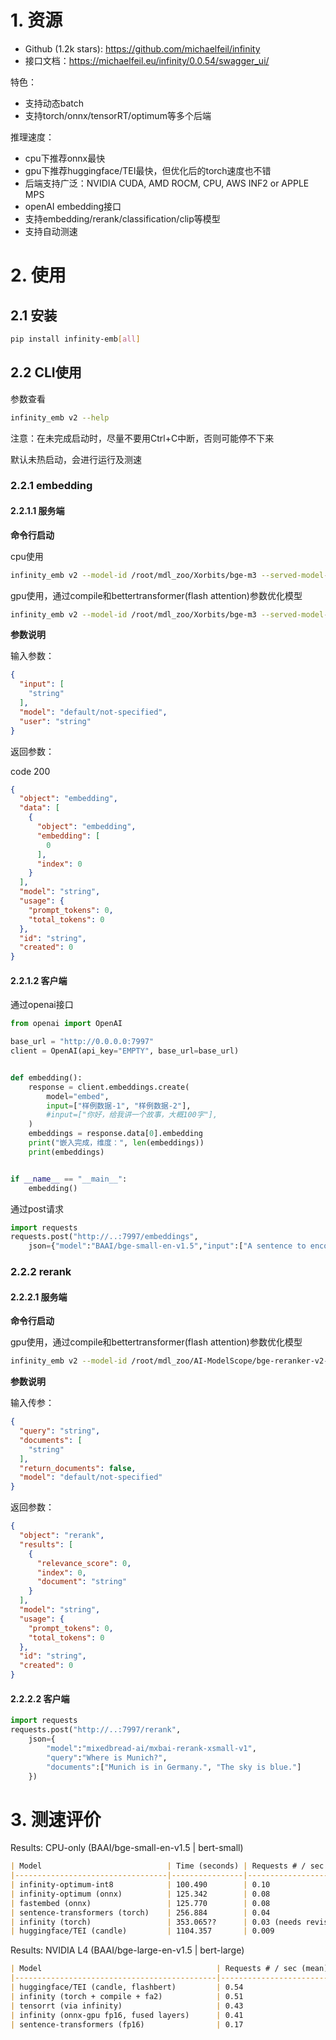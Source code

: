 # 1. 资源

- Github (1.2k stars): https://github.com/michaelfeil/infinity
- 接口文档：https://michaelfeil.eu/infinity/0.0.54/swagger_ui/

特色：
- 支持动态batch
- 支持torch/onnx/tensorRT/optimum等多个后端

推理速度：
- cpu下推荐onnx最快
- gpu下推荐huggingface/TEI最快，但优化后的torch速度也不错
- 后端支持广泛：NVIDIA CUDA, AMD ROCM, CPU, AWS INF2 or APPLE MPS
- openAI embedding接口
- 支持embedding/rerank/classification/clip等模型
- 支持自动测速

# 2. 使用

## 2.1 安装

```bash
pip install infinity-emb[all]
```

## 2.2 CLI使用

参数查看

```bash
infinity_emb v2 --help
```

注意：在未完成启动时，尽量不要用Ctrl+C中断，否则可能停不下来

默认未热启动，会进行运行及测速

### 2.2.1 embedding

#### 2.2.1.1 服务端

**命令行启动**

cpu使用
```bash
infinity_emb v2 --model-id /root/mdl_zoo/Xorbits/bge-m3 --served-model-name embed --batch-size 1 --device cpu
```

gpu使用，通过compile和bettertransformer(flash attention)参数优化模型
```bash
infinity_emb v2 --model-id /root/mdl_zoo/Xorbits/bge-m3 --served-model-name embed --batch-size 2 --device cuda --compile --bettertransformer
```

**参数说明**

输入参数：
```json
{
  "input": [
    "string"
  ],
  "model": "default/not-specified",
  "user": "string"
}
```

返回参数：

code 200

```json
{
  "object": "embedding",
  "data": [
    {
      "object": "embedding",
      "embedding": [
        0
      ],
      "index": 0
    }
  ],
  "model": "string",
  "usage": {
    "prompt_tokens": 0,
    "total_tokens": 0
  },
  "id": "string",
  "created": 0
}
```

#### 2.2.1.2 客户端

通过openai接口

```python
from openai import OpenAI

base_url = "http://0.0.0.0:7997"
client = OpenAI(api_key="EMPTY", base_url=base_url)


def embedding():
    response = client.embeddings.create(
        model="embed",
        input=["样例数据-1", "样例数据-2"],
        #input=["你好，给我讲一个故事，大概100字"],
    )
    embeddings = response.data[0].embedding
    print("嵌入完成，维度：", len(embeddings))
    print(embeddings)


if __name__ == "__main__":
    embedding()
```

通过post请求

```python
import requests
requests.post("http://..:7997/embeddings",
    json={"model":"BAAI/bge-small-en-v1.5","input":["A sentence to encode."]})
```

### 2.2.2 rerank

#### 2.2.2.1 服务端

**命令行启动**

gpu使用，通过compile和bettertransformer(flash attention)参数优化模型
```bash
infinity_emb v2 --model-id /root/mdl_zoo/AI-ModelScope/bge-reranker-v2-m3 --served-model-name rerank --batch-size 2 --device cuda --compile --bettertransformer
```

**参数说明**

输入传参：
```json
{
  "query": "string",
  "documents": [
    "string"
  ],
  "return_documents": false,
  "model": "default/not-specified"
}
```

返回参数：

```json
{
  "object": "rerank",
  "results": [
    {
      "relevance_score": 0,
      "index": 0,
      "document": "string"
    }
  ],
  "model": "string",
  "usage": {
    "prompt_tokens": 0,
    "total_tokens": 0
  },
  "id": "string",
  "created": 0
}
```

#### 2.2.2.2 客户端

```python
import requests
requests.post("http://..:7997/rerank",
    json={
        "model":"mixedbread-ai/mxbai-rerank-xsmall-v1",
        "query":"Where is Munich?",
        "documents":["Munich is in Germany.", "The sky is blue."]
    })
```

# 3. 测速评价

Results: CPU-only (BAAI/bge-small-en-v1.5 | bert-small)

```markdown
| Model                            | Time (seconds) | Requests # / sec (mean)           |
|----------------------------------|----------------|-----------------------------------|
| infinity-optimum-int8            | 100.490        | 0.10                              |
| infinity-optimum (onnx)          | 125.342        | 0.08                              |
| fastembed (onnx)                 | 125.770        | 0.08                              |
| sentence-transformers (torch)    | 256.884        | 0.04                              |
| infinity (torch)                 | 353.065??      | 0.03 (needs revision)             |
| huggingface/TEI (candle)         | 1104.357       | 0.009                             |
```

Results: NVIDIA L4 (BAAI/bge-large-en-v1.5 | bert-large)

```markdown
| Model                                       | Requests # / sec (mean) | Time (seconds) |
|---------------------------------------------|-------------------------|----------------|
| huggingface/TEI (candle, flashbert)         | 0.54                    | 18.491         |
| infinity (torch + compile + fa2)            | 0.51                    | 19.562         |
| tensorrt (via infinity)                     | 0.43                    | 23.367         |
| infinity (onnx-gpu fp16, fused layers)      | 0.41                    | 24.448         |
| sentence-transformers (fp16)                | 0.17                    | 59.107         |
```